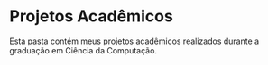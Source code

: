 # Projetos Acadêmicos
Esta pasta contém meus projetos acadêmicos realizados durante a graduação em Ciência da Computação.
